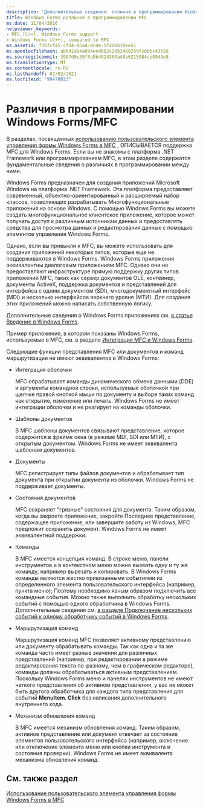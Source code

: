 ```yaml
---
description: 'Дополнительные сведения: отличия в программировании Windows Forms и MFC'
title: Windows Forms-различия в программировании MFC
ms.date: 11/04/2016
helpviewer_keywords:
- MFC [C++], Windows Forms support
- Windows Forms [C++], compared to MFC
ms.assetid: f3bfcf45-cfd4-45a4-8cde-5f4dbb18ee51
ms.openlocfilehash: abb41a64a894eed682c26b2460259fc6bbc43b56
ms.sourcegitcommit: 3987d9c39f5a5b4824303a48a6215984ce8949e8
ms.translationtype: MT
ms.contentlocale: ru-RU
ms.lasthandoff: 02/02/2021
ms.locfileid: "99478023"
---
```

# <a name="windows-formsmfc-programming-differences"></a>Различия в программировании Windows Forms/MFC

В разделах, посвященных [использованию пользовательского элемента управления формы Windows Forms в MFC](../dotnet/using-a-windows-form-user-control-in-mfc.md) , ОПИСЫВАЕТСЯ поддержка MFC для Windows Forms. Если вы не знакомы с платформа .NET Framework или программированием MFC, в этом разделе содержатся фундаментальные сведения о различиях в программировании между ними.

Windows Forms предназначен для создания приложений Microsoft Windows на платформа .NET Framework. Эта платформа предоставляет современный, объектно-ориентированный и расширяемый набор классов, позволяющих разрабатывать Многофункциональные приложения на основе Windows. С помощью Windows Forms вы можете создать многофункциональное клиентское приложение, которое может получать доступ к различным источникам данных и предоставлять средства для просмотра данных и редактирования данных с помощью элементов управления Windows Forms.

Однако, если вы привыкли к MFC, вы можете использовать для создания приложений некоторых типов, которые еще не поддерживаются в Windows Forms. Windows Forms приложения эквивалентны диалоговым приложениям MFC. Однако они не предоставляют инфраструктуре прямую поддержку других типов приложений MFC, таких как сервер документов OLE, контейнер, документы ActiveX, поддержка документов и представлений для интерфейса с одним документом (SDI), многодокументный интерфейс (MDI) и несколько интерфейсов верхнего уровня (МТИ). Для создания этих приложений можно написать собственную логику.

Дополнительные сведения о Windows Forms приложениях см. [в статье Введение в Windows Forms](/dotnet/framework/winforms/windows-forms-overview).

Пример приложения, в котором показаны Windows Forms, используемые в MFC, см. в разделе [Интеграция MFC и Windows Forms](https://download.cnet.com/MFC-and-WinForms-Integration/3000-2383_4-75453644.html).

Следующие функции представления MFC или документов и команд маршрутизации не имеют эквивалентов в Windows Forms:

- Интеграция оболочки

   MFC обрабатывает команды динамического обмена данными (DDE) и аргументы командной строки, используемые оболочкой при щелчке правой кнопкой мыши по документу и выборе таких команд как открытие, изменение или печать. Windows Forms не имеет интеграции оболочки и не реагирует на команды оболочки.

- Шаблоны документов

   В MFC шаблоны документов связывают представление, которое содержится в фрейме окна (в режиме MDI, SDI или МТИ), с открытым документом. Windows Forms не имеет эквивалента шаблонам документов.

- Документы

   MFC регистрирует типы файлов документов и обрабатывает тип документа при открытии документа из оболочки. Windows Forms не поддерживает документы.

- Состояния документов

   MFC сохраняет "грязные" состояния для документа. Таким образом, когда вы закроете приложение, закройте Последнее представление, содержащее приложение, или завершите работу из Windows, MFC предложит сохранить документ. Windows Forms не имеет эквивалентной поддержки.

- Команды

   В MFC имеется концепция команд. В строке меню, панели инструментов и в контекстном меню можно вызвать одну и ту же команду, например вырезать и копировать. В Windows Forms команды являются жестко привязанными событиями из определенного элемента пользовательского интерфейса (например, пункта меню); Поэтому необходимо явным образом подключить все командные события. Можно также выполнить обработку нескольких событий с помощью одного обработчика в Windows Forms. Дополнительные сведения см. [в разделе Подключение нескольких событий к одному обработчику событий в Windows Forms](/dotnet/framework/winforms/how-to-connect-multiple-events-to-a-single-event-handler-in-windows-forms).

- Маршрутизация команд

   Маршрутизация команд MFC позволяет активному представлению или документу обрабатывать команды. Так как одна и та же команда часто имеет разные значения для различных представлений (например, при редактировании в режиме редактирования текста по-разному, чем в графическом редакторе), команды должны обрабатываться активным представлением. Поскольку Windows Forms меню и панелях инструментов не имеют четкого представления об активном представлении, у вас не может быть другого обработчика для каждого типа представления для событий **MenuItem. Click** без написания дополнительного внутреннего кода.

- Механизм обновления команд

   В MFC имеется механизм обновления команд. Таким образом, активное представление или документ отвечает за состояние элементов пользовательского интерфейса (например, включение или отключение элемента меню или кнопки инструмента и состояния проверки). Windows Forms не имеет эквивалента механизма обновления команд.

## <a name="see-also"></a>См. также раздел

[Использование пользовательского элемента управления формы Windows Forms в MFC](../dotnet/using-a-windows-form-user-control-in-mfc.md)
